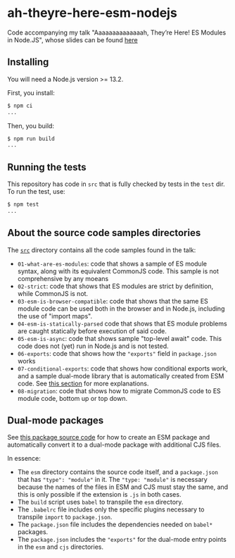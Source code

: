 # ah-theyre-here-esm-nodejs

Code accompanying my talk "Aaaaaaaaaaaaaah, They’re Here! ES Modules in Node.JS",
whose slides can be found [here](http://bit.ly/ah-theyre-here-esm-nodejs-nodetlv)

## Installing

You will need a Node.js version >= 13.2.

First, you install:

```sh
$ npm ci
...
```

Then, you build:

```sh
$ npm run build
...
```

## Running the tests

This repository has code in `src` that is fully checked by tests in the `test` dir. To run the test, use:

```sh
$ npm test
...
```

## About the source code samples directories

The [`src`](./src) directory contains all the code samples found in the talk:

* `01-what-are-es-modules`: code that shows a sample of ES module syntax, along with its equivalent CommonJS code.
  This sample is not comprehensive by any moeans
* `02-strict`: code that shows that ES modules are strict by definition, while CommonJS is not.
* `03-esm-is-browser-compatible`: code that shows that the same ES module code can be used both in the browser
  and in Node.js, including the use of "import maps".
* `04-esm-is-statically-parsed` code that shows that ES module problems are caught statically before execution
  of said code.
* `05-esm-is-async`: code that shows sample "top-level await" code. This code does
  not (yet) run in Node.js and is not tested.
* `06-exports`: code that shows how the `"exports"` field in `package.json` works
* `07-conditional-exports`: code that shows how conditional exports work, and a sample dual-mode library
  that is automatically created from ESM code. See [this section](#dual-mode-packages) for more explanations.
* `08-migration`: code that shows how to migrate CommonJS code to ES module code, bottom up or top down.

## Dual-mode packages

See [this package source code](./src/07-conditional-exports/dual-mode-package)
for how to create an ESM package and automatically convert it to a dual-mode package with additional CJS files.

In essence:

* The `esm` directory contains the source code itself, and a `package.json` that has `"type": "module"` in it.
  The `"type: "module"` is necessary because the names of the files in ESM and CJS must stay the same, and this
  is only possible if the extension is `.js` in both cases.
* The `build` script uses `babel` to transpile the `esm` directory.
* The `.babelrc` file includes only the specific plugins necessary to transpile `import` to `package.json`.
* The `package.json` file includes the dependencies needed on `babel*` packages.
* The `package.json` includes the `"exports"` for the dual-mode entry points in the `esm` and `cjs` directories.
